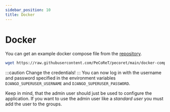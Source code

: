 ```yaml
---
sidebar_position: 10
title: Docker
---
```


# Docker

You can get an example docker compose file from the [repository](https://github.com/pecoret/pecoret).

```bash
wget https://raw.githubusercontent.com/PeCoReT/pecoret/main/docker-compose.yaml
```

:::caution
Change the credentials!
:::
You can now log in with the username and password specified in the environment variables `DJANGO_SUPERUSER_USERNAME` and `DJANGO_SUPERUSER_PASSWORD`.

Keep in mind, that the admin user should just be used to configure the application.
If you want to use the admin user like a *standard user* you must add the user to the groups.

